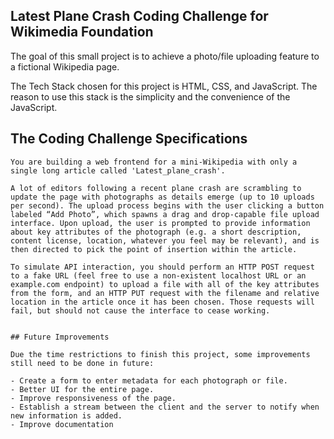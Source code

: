 ## Latest Plane Crash Coding Challenge for Wikimedia Foundation

The goal of this small project is to achieve a photo/file uploading feature to a fictional Wikipedia page.

The Tech Stack chosen for this project is HTML, CSS, and JavaScript. The reason to use this stack is the simplicity and the convenience of the JavaScript.


## The Coding Challenge Specifications

```
You are building a web frontend for a mini-Wikipedia with only a single long article called 'Latest_plane_crash'.

A lot of editors following a recent plane crash are scrambling to update the page with photographs as details emerge (up to 10 uploads per second). The upload process begins with the user clicking a button labeled “Add Photo”, which spawns a drag and drop-capable file upload interface. Upon upload, the user is prompted to provide information about key attributes of the photograph (e.g. a short description, content license, location, whatever you feel may be relevant), and is then directed to pick the point of insertion within the article.

To simulate API interaction, you should perform an HTTP POST request to a fake URL (feel free to use a non-existent localhost URL or an example.com endpoint) to upload a file with all of the key attributes from the form, and an HTTP PUT request with the filename and relative location in the article once it has been chosen. Those requests will fail, but should not cause the interface to cease working.


## Future Improvements

Due the time restrictions to finish this project, some improvements still need to be done in future:

- Create a form to enter metadata for each photograph or file.
- Better UI for the entire page.
- Improve responsiveness of the page.
- Establish a stream between the client and the server to notify when new information is added.
- Improve documentation
